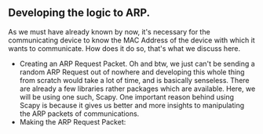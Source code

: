 Developing the logic to ARP.
-

As we must have already known by now, it's necessary for the communicating device to know the MAC Address of the device with which it wants to communicate. How does it do so, that's what we discuss here.

- Creating an ARP Request Packet. Oh and btw, we just can't be sending a random ARP Request out of nowhere and developing this whole thing from scratch would take a lot of time, and is basically senseless. There are already a few libraries rather packages which are available. Here, we will be using one such, Scapy. One important reason behind using Scapy is because it gives us better and more insights to manipulating the ARP packets of communications.
- Making the ARP Request Packet: 
